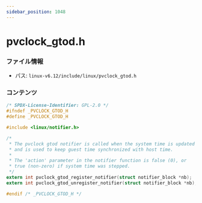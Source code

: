 ```yaml
---
sidebar_position: 1048
---
```

# pvclock_gtod.h

### ファイル情報

- パス: `linux-v6.12/include/linux/pvclock_gtod.h`

### コンテンツ

```h
/* SPDX-License-Identifier: GPL-2.0 */
#ifndef _PVCLOCK_GTOD_H
#define _PVCLOCK_GTOD_H

#include <linux/notifier.h>

/*
 * The pvclock gtod notifier is called when the system time is updated
 * and is used to keep guest time synchronized with host time.
 *
 * The 'action' parameter in the notifier function is false (0), or
 * true (non-zero) if system time was stepped.
 */
extern int pvclock_gtod_register_notifier(struct notifier_block *nb);
extern int pvclock_gtod_unregister_notifier(struct notifier_block *nb);

#endif /* _PVCLOCK_GTOD_H */

```
